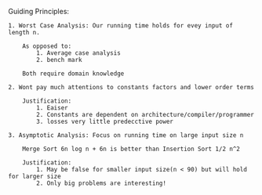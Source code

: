 Guiding Principles: 

    1. Worst Case Analysis: Our running time holds for evey input of length n.

        As opposed to:
            1. Average case analysis
            2. bench mark
        
        Both require domain knowledge

    2. Wont pay much attentions to constants factors and lower order terms

        Justification: 
            1. Eaiser
            2. Constants are dependent on architecture/compiler/programmer
            3. losses very little predecctive power

    3. Asymptotic Analysis: Focus on running time on large input size n

        Merge Sort 6n log n + 6n is better than Insertion Sort 1/2 n^2

        Justification:
            1. May be false for smaller input size(n < 90) but will hold for larger size
            2. Only big problems are interesting!


